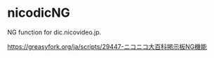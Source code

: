 # nicodicNG
NG function for dic.nicovideo.jp.

https://greasyfork.org/ja/scripts/29447-ニコニコ大百科掲示板NG機能
